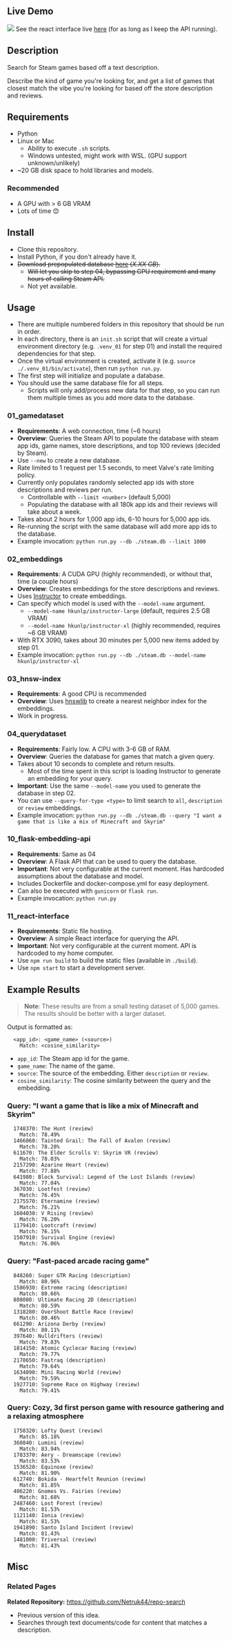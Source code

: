 
## Live Demo
![](./images/project_preview.png)
See the react interface live [here](https://netrukpub.z5.web.core.windows.net/steamvibes/build/index.html) (for as long as I keep the API running).

## Description
Search for Steam games based off a text description.

Describe the kind of game you're looking for, and get a list of games that closest match the vibe you're looking for based off the store description and reviews.

## Requirements
- Python
- Linux or Mac
    - Ability to execute `.sh` scripts.
    - Windows untested, might work with WSL. (GPU support unknown/unlikely)
- ~20 GB disk space to hold libraries and models.
    
### Recommended
- A GPU with > 6 GB VRAM
- Lots of time 😊

## Install
- Clone this repository.
- Install Python, if you don't already have it.
- ~~Download prepopulated database [here](#) (*X.XX GB*).~~
    - ~~Will let you skip to step 04, bypassing GPU requirement and many hours of calling Steam API.~~
    - Not yet available.

## Usage
- There are multiple numbered folders in this repository that should be run in order.
- In each directory, there is an `init.sh` script that will create a virtual environment directory (e.g. `.venv_01` for step 01) and install the required dependencies for that step.
- Once the virtual environment is created, activate it (e.g. `source ./.venv_01/bin/activate`), then run `python run.py`.
- The first step will initialize and populate a database.
- You should use the same database file for all steps.
    - Scripts will only add/process new data for that step, so you can run them multiple times as you add more data to the database.

### 01_gamedataset
- **Requirements**: A web connection, time (~6 hours)
- **Overview**: Queries the Steam API to populate the database with steam app ids, game names, store descriptions, and top 100 reviews (decided by Steam).
- Use `--new` to create a new database.
- Rate limited to 1 request per 1.5 seconds, to meet Valve's rate limiting policy.
- Currently only populates randomly selected app ids with store descriptions and reviews per run.
    - Controllable with `--limit <number>` (default 5,000)
    - Populating the database with all 180k app ids and their reviews will take about a week.
- Takes about 2 hours for 1,000 app ids, 6-10 hours for 5,000 app ids.
- Re-running the script with the same database will add more app ids to the database.
- Example invocation: `python run.py --db ./steam.db --limit 1000`

### 02_embeddings
- **Requirements**: A CUDA GPU (highly recommended), or without that, time (a couple hours)
- **Overview**: Creates embeddings for the store descriptions and reviews.
- Uses [Instructor](https://huggingface.co/hkunlp/instructor-large) to create embeddings.
- Can specify which model is used with the `--model-name` argument.
    - `--model-name hkunlp/instructor-large` (default, requires 2.5 GB VRAM)
    - `--model-name hkunlp/instructor-xl` (highly recommended, requires ~6 GB VRAM)
- With RTX 3090, takes about 30 minutes per 5,000 new items added by step 01.
- Example invocation: `python run.py --db ./steam.db --model-name hkunlp/instructor-xl`

### 03_hnsw-index
- **Requirements**: A good CPU is recommended
- **Overview**: Uses [hnswlib](https://github.com/nmslib/hnswlib) to create a nearest neighbor index for the embeddings.
- Work in progress.

### 04_querydataset
- **Requirements**: Fairly low. A CPU with 3-6 GB of RAM.
- **Overview**: Queries the database for games that match a given query.
- Takes about 10 seconds to complete and return results.
    - Most of the time spent in this script is loading Instructor to generate an embedding for your query.
- **Important**: Use the same `--model-name` you used to generate the database in step 02.
- You can use `--query-for-type <type>` to limit search to `all`, `description` or `review` embeddings.
- Example invocation: `python run.py --db ./steam.db --query "I want a game that is like a mix of Minecraft and Skyrim"`

### 10_flask-embedding-api
- **Requirements**:  Same as 04
- **Overview**: A Flask API that can be used to query the database.
- **Important**: Not very configurable at the current moment. Has hardcoded assumptions about the database and model.
- Includes Dockerfile and docker-compose.yml for easy deployment.
- Can also be executed with `gunicorn` or `flask run`.
- Example invocation: `python run.py`

### 11_react-interface
- **Requirements**: Static file hosting.
- **Overview**: A simple React interface for querying the API.
- **Important**: Not very configurable at the current moment. API is hardcoded to my home computer.
- Use `npm run build` to build the static files (available in `./build`).
- Use `npm start` to start a development server.

## Example Results

> **Note**: These results are from a small testing dataset of 5,000 games. The results should be better with a larger dataset.

Output is formatted as:
```
  <app_id>: <game_name> (<source>)
    Match: <cosine_similarity>
```
- `app_id`: The Steam app id for the game.
- `game_name`: The name of the game.
- `source`: The source of the embedding. Either `description` or `review`.
- `cosine_similarity`: The cosine similarity between the query and the embedding.

### Query: "I want a game that is like a mix of Minecraft and Skyrim"
```
  1748370: The Hunt (review)
    Match: 78.49%
  1466060: Tainted Grail: The Fall of Avalon (review)
    Match: 78.28%
  611670: The Elder Scrolls V: Skyrim VR (review)
    Match: 78.03%
  2157290: Azarine Heart (review)
    Match: 77.88%
  641980: Block Survival: Legend of the Lost Islands (review)
    Match: 77.04%
  367030: Lootfest (review)
    Match: 76.45%
  2175570: Eternamine (review)
    Match: 76.21%
  1604030: V Rising (review)
    Match: 76.20%
  1179410: Lootcraft (review)
    Match: 76.15%
  1507910: Survival Engine (review)
    Match: 76.06%
```

### Query: "Fast-paced arcade racing game"
```
  848260: Super GTR Racing (description)
    Match: 80.96%
  1586930: Extreme racing (description)
    Match: 80.66%
  808080: Ultimate Racing 2D (description)
    Match: 80.59%
  1318280: OverShoot Battle Race (review)
    Match: 80.46%
  661290: Arizona Derby (review)
    Match: 80.11%
  397640: Nulldrifters (review)
    Match: 79.83%
  1814150: Atomic Cyclecar Racing (review)
    Match: 79.77%
  2178650: Fastraq (description)
    Match: 79.64%
  1634090: Mini Racing World (review)
    Match: 79.59%
  1927710: Supreme Race on Highway (review)
    Match: 79.41%
```

### Query: Cozy, 3d first person game with resource gathering and a relaxing atmosphere
```
  1758320: Lofty Quest (review)
    Match: 85.18%
  360840: Lumini (review)
    Match: 83.94%
  1783370: Aery - Dreamscape (review)
    Match: 83.53%
  1536520: Equinoxe (review)
    Match: 81.90%
  612740: Bokida - Heartfelt Reunion (review)
    Match: 81.85%
  406220: Gnomes Vs. Fairies (review)
    Match: 81.68%
  2487460: Lost Forest (review)
    Match: 81.53%
  1121140: Ionia (review)
    Match: 81.53%
  1941890: Santo Island Incident (review)
    Match: 81.43%
  1481000: Triversal (review)
    Match: 81.43%
```

## Misc
### Related Pages

**Related Repository:** https://github.com/Netruk44/repo-search
- Previous version of this idea.
- Searches through text documents/code for content that matches a description.